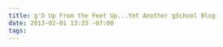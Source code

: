 ```yaml
---
title: g'D Up From the Feet Up...Yet Another gSchool Blog
date: 2013-02-01 13:33 -07:00
tags:
---
```

